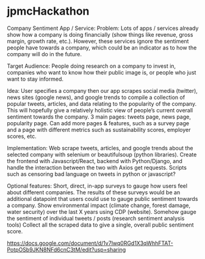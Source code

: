 # jpmcHackathon

Company Sentiment App / Service: Problem: Lots of apps / services already show how a company is doing financially (show things like revenue, gross margin, growth rate, etc.). However, these services ignore the sentiment people have towards a company, which could be an indicator as to how the company will do in the future.

Target Audience: People doing research on a company to invest in, companies who want to know how their public image is, or people who just want to stay informed.

Idea: User specifies a company then our app scrapes social media (twitter), news sites (google news), and google trends to compile a collection of popular tweets, articles, and data relating to the popularity of the company. This will hopefully give a relatively holistic view of people’s current overall sentiment towards the company. 3 main pages: tweets page, news page, popularity page. Can add more pages & features, such as a survey page and a page with different metrics such as sustainability scores, employer scores, etc.

Implementation: Web scrape tweets, articles, and google trends about the selected company with selenium or beautifulsoup (python libraries). Create the frontend with Javascript/React, backend with Python/Django, and handle the interaction between the two with Axios get requests. Scripts such as censoring bad language on tweets in python or javascript?

Optional features: Short, direct, in-app surveys to gauge how users feel about different companies. The results of these surveys would be an additional datapoint that users could use to gauge public sentiment towards a company. Show environmental impact (climate change, forest damage, water security) over the last X years using CDP (website). Somehow gauge the sentiment of individual tweets / posts (research sentiment analysis tools) Collect all the scraped data to give a single, overall public sentiment score.


https://docs.google.com/document/d/1v7lwq0RGd1X3qWhhFTAT-PotpOSb9JKN8NFd6cnC3tM/edit?usp=sharing
